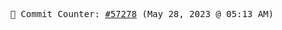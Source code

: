 <p align="center">
    <samp>
        📮 Commit Counter: <a href="https://github.com/Javascript-void0/Javascript-void0/commits/main">#57278</a> (May 28, 2023 @ 05:13 AM)
    </samp>
</p>